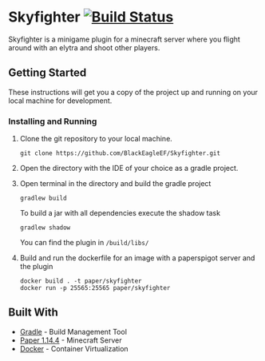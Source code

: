 # Skyfighter [![Build Status](https://travis-ci.com/BlackEagleEF/Skyfighter.svg?branch=master)](https://travis-ci.com/BlackEagleEF/Skyfighter)

Skyfighter is a minigame plugin for a minecraft server where you flight around with an elytra and shoot other players.

## Getting Started

These instructions will get you a copy of the project up and running on your local machine for development.

### Installing and Running

1. Clone the git repository to your local machine.
    ```
    git clone https://github.com/BlackEagleEF/Skyfighter.git
    ```

2. Open the directory with the IDE of your choice as a gradle project.
3. Open terminal in the directory and build the gradle project
    ```
    gradlew build
    ```
    To build a jar with all dependencies execute the shadow task
    ```
   gradlew shadow
   ```
   You can find the plugin in ``/build/libs/``
4. Build and run the dockerfile for an image with a paperspigot server and the plugin
    ```
    docker build . -t paper/skyfighter
    docker run -p 25565:25565 paper/skyfighter
    ```

## Built With

- [Gradle](https://gradle.org/) - Build Management Tool
- [Paper 1.14.4](https://papermc.io) - Minecraft Server
- [Docker](http://docker.io) - Container Virtualization
